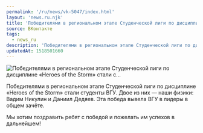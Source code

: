 ```yaml
---
permalink: '/ru/news/vk-5047/index.html'
layout: 'news.ru.njk'
title: 'Победителями в региональном этапе Студенческой лиги по дисциплине «Heroes of the Storm» стали с…'
source: ВКонтакте
tags:
  - news_ru
description: 'Победителями в региональном этапе Студенческой лиги по дисциплине «Heroes of the Storm» стали с…'
updatedAt: 1518501660
---
```

![Победителями в региональном этапе Студенческой лиги по дисциплине «Heroes of the Storm» стали с…](https://sun9-6.userapi.com/impf/c834302/v834302715/b78e7/Oi_HanzdRng.jpg?size=807x538&quality=96&proxy=1&sign=4c340b91024a39ac970be41eb0a20982&c_uniq_tag=Nt3ODYyaceKw81dkip7Elz2QM-Arh74M0QP8cJ4F9D8&type=album)

Победителями в региональном этапе Студенческой лиги по дисциплине «Heroes of the Storm» стали студенты ВГУ. Двое из них — наши физики: Вадим Никулин и Даниил Дедяев. Эта победа вывела ВГУ в лидеры в общем зачёте.

Мы хотим поздравить ребят с победой и пожелать им успехов в дальнейшем!
